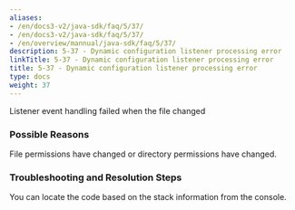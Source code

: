 ```yaml
---
aliases:
- /en/docs3-v2/java-sdk/faq/5/37/
- /en/docs3-v2/java-sdk/faq/5/37/
- /en/overview/mannual/java-sdk/faq/5/37/
description: 5-37 - Dynamic configuration listener processing error
linkTitle: 5-37 - Dynamic configuration listener processing error
title: 5-37 - Dynamic configuration listener processing error
type: docs
weight: 37
---
```






Listener event handling failed when the file changed

### Possible Reasons

File permissions have changed or directory permissions have changed.

### Troubleshooting and Resolution Steps

You can locate the code based on the stack information from the console.

